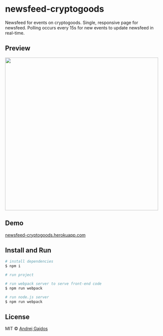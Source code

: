 # newsfeed-cryptogoods
Newsfeed for events on cryptogoods. Single, responsive page for newsfeed. Polling occurs every 15s for new events to update newsfeed in real-time.

## Preview

<img src="https://github.com/AndrejGajdos/newsfeed-cryptogoods/blob/master/media/newsfeed-cryptogood-preview.gif" width="500">

## Demo

[newsfeed-cryptogoods.herokuapp.com](https://newsfeed-cryptogoods.herokuapp.com/)

## Install and Run

```bash
# install dependencies
$ npm i
```

```bash
# run project

# run webpack server to serve front-end code
$ npm run webpack

# run node.js server
$ npm run webpack
```

## License

MIT © [Andrej Gajdos](http://andrejgajdos.com)
